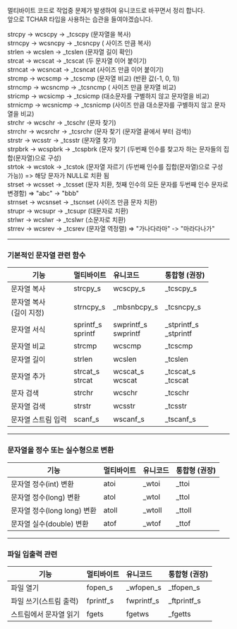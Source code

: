 멀티바이트 코드로 작업중 문제가 발생하여 유니코드로 바꾸면서 정리 합니다.  
앞으로 TCHAR 타입을 사용하는 습관을 들여야겠습니다.   

strcpy -> wcscpy -> _tcscpy (문자열을 복사)   
strncpy -> wcsncpy -> _tcsncpy ( 사이즈 만큼 복사)  
strlen -> wcslen -> _tcslen (문자열 길이 확인)    
strcat -> wcscat -> _tcscat (두 문자열 이어 붙이기)  
strncat -> wcsncat -> _tcsncat (사이즈 만큼 이어 붙이기)     
strcmp -> wcscmp -> _tcscmp (문자열 비교) (반환 값(-1, 0, 1))  
strncmp -> wcsncmp -> _tcsncmp ( 사이즈 만큼 문자열 비교)   
stricmp -> wcsicmp -> _tcsicmp (대소문자를 구별하지 않고 문자열을 비교)  
strnicmp -> wcsnicmp -> _tcsnicmp (사이즈 만큼 대소문자를 구별하지 않고 문자열을 비교)  
strchr -> wcschr -> _tcschr (문자 찾기)   
strrchr -> wcsrchr -> _tcsrchr (문자 찾기 (문자열 끝에서 부터 검색))  
strstr -> wcsstr -> _tcsstr (문자열 찾기)  
strpbrk -> wcspbrk -> _tcspbrk (문자 찾기 (두번째 인수를 찾고자 하는 문자들의 집합(문자열)으로 구성)   
strtok -> wcstok -> _tcstok (문자열 자르기 (두번째 인수를 집합(문자열)으로 구성 가능)) => 해당 문자가 NULL로 치환 됨  
strset -> wcsset -> _tcsset (문자 치환, 첫째 인수의 모든 문자를 두번째 인수 문자로 변경함) => "abc" -> "bbb"   
strnset -> wcsnset -> _tscnset (사이즈 만큼 문자 치환)   
strupr -> wcsupr -> _tcsupr (대문자로 치환)  
strlwr -> wcslwr -> _tcslwr (소문자로 치환)   
strrev -> wcsrev -> _tcsrev (문자열 역정렬) => "가나다라마" -> "마라다나가"    

---
### 기본적인 문자열 관련 함수
| 기능 | 멀티바이트  | 유니코드 | 통합형  (권장)| 
|---|:---|:---|:---| 
| 문자열 복사 | strcpy_s | wcscpy_s | _tcscpy_s | 
| 문자열 복사 <br> (길이 지정) | strncpy_s | _mbsnbcpy_s | _tcsncpy_s | 
| 문자열 서식 | sprintf_s <br>sprintf | swprintf_s<br>swprintf | _stprintf_s<br> _stprintf| 
| 문자열 비교 | strcmp | wcscmp | _tcscmp | 
| 문자열 길이 |strlen|wcslen| _tcslen|
| 문자열 추가| strcat_s<br>strcat|wcscat_s<br>wcscat|_tcscat_s<br>_tcscat|
|문자 검색|strchr|wcschr|_tcschr|
|문자열 검색|strstr|wcsstr|_tcsstr|
| 문자열 스트림 입력|scanf_s|wscanf_s|_tscanf_s|
---
### 문자열을 정수 또는 실수형으로 변환
| 기능 | 멀티바이트  | 유니코드 | 통합형  (권장)| 
|---|:---|:---|:---| 
| 문자열 정수(int) 변환| atoi|_wtoi|_ttoi|
| 문자열 정수(long) 변환| atol| _wtol| _ttol|
| 문자열 정수(long long) 변환| atoll| _wtoll| _ttoll|
| 문자열 실수(double) 변환|atof| _wtof|_ttof|

---
### 파일 입출력 관련
| 기능 | 멀티바이트  | 유니코드 | 통합형  (권장)| 
|---|:---|:---|:---| 
|파일 열기|fopen_s|_wfopen_s|_tfopen_s|
|파일 쓰기(스트림 출력)|fprintf_s|fwprintf_s|_ftprintf_s|
|스트림에서 문자열 읽기|fgets|fgetws|_fgetts|

 





